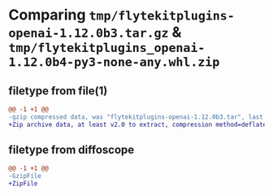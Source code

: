# Comparing `tmp/flytekitplugins-openai-1.12.0b3.tar.gz` & `tmp/flytekitplugins_openai-1.12.0b4-py3-none-any.whl.zip`

## filetype from file(1)

```diff
@@ -1 +1 @@
-gzip compressed data, was "flytekitplugins-openai-1.12.0b3.tar", last modified: Tue Apr  2 21:31:35 2024, max compression
+Zip archive data, at least v2.0 to extract, compression method=deflate
```

## filetype from diffoscope

```diff
@@ -1 +1 @@
-GzipFile
+ZipFile
```


